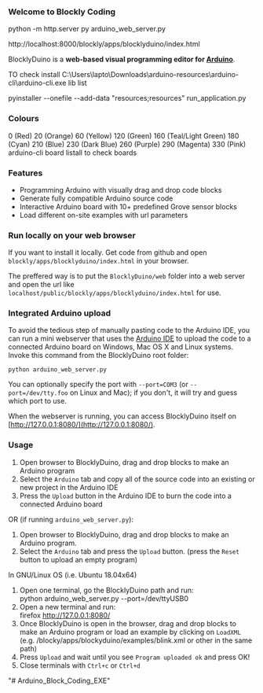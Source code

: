 ### Welcome to Blockly Coding



python -m http.server
 py arduino_web_server.py   

http://localhost:8000/blockly/apps/blocklyduino/index.html

BlocklyDuino is a **web-based visual programming editor for [Arduino](http://www.arduino.cc/)**.

TO check install 
C:\Users\lapto\Downloads\arduino-resources\arduino-cli\arduino-cli.exe lib list

pyinstaller --onefile --add-data "resources;resources" run_application.py

### Colours
0 (Red)
20 (Orange)
60 (Yellow)
120 (Green)
160 (Teal/Light Green)
180 (Cyan)
210 (Blue)
230 (Dark Blue)
260 (Purple)
290 (Magenta)
330 (Pink)
arduino-cli board listall
to check boards

### Features

* Programming Arduino with visually drag and drop code blocks
* Generate fully compatible Arduino source code
* Interactive Arduino board with 10+ predefined Grove sensor blocks
* Load different on-site examples with url parameters

### Run locally on your web browser
If you want to install it locally. Get code from github and open `blockly/apps/blocklyduino/index.html` in your browser. 

The preffered way is to put the `BlocklyDuino/web` folder into a web server and open the url like `localhost/public/blockly/apps/blocklyduino/index.html` for use.

### Integrated Arduino upload
To avoid the tedious step of manually pasting code to the Arduino IDE, you can run a mini webserver that uses
the [Arduino IDE](https://www.arduino.cc/en/Main/Software) to upload the code to a connected Arduino board on Windows, Mac OS X and Linux systems.
Invoke this command from the BlocklyDuino root folder:
```
python arduino_web_server.py 
```

You can optionally specify the port with `--port=COM3` (or `--port=/dev/tty.foo` on Linux and Mac); 
if you don't, it will try and guess which port to use.

When the webserver is running, you can access BlocklyDuino itself on [http://127.0.0.1:8080/](http://127.0.0.1:8080/).

### Usage
1. Open browser to BlocklyDuino, drag and drop blocks to make an Arduino program
2. Select the `Arduino` tab and copy all of the source code into an existing or new project in the Arduino IDE
3. Press the `Upload` button in the Arduino IDE to burn the code into a connected Arduino board

OR (if running `arduino_web_server.py`):
1. Open browser to BlocklyDuino, drag and drop blocks to make an Arduino program.
2. Select the `Arduino` tab and press the `Upload` button. (press the `Reset` button to upload an empty program)

In GNU/Linux OS (i.e. Ubuntu 18.04x64) 
1. Open one terminal, go the BlocklyDuino path and run:   
python arduino_web_server.py --port=/dev/ttyUSB0   
2. Open a new terminal and run:   
firefox http://127.0.0.1:8080/ 
3. Once BlocklyDuino is open in the browser, drag and drop blocks to make an Arduino program or 
load an example by clicking on `LoadXML` (e.g. /blocky/apps/blockyduino/examples/blink.xml or other in the same path)
4. Press `Upload` and wait until you see `Program uploaded ok` and press OK!
5. Close terminals with `Ctrl+c` or `Ctrl+d`

"# Arduino_Block_Coding_EXE" 
